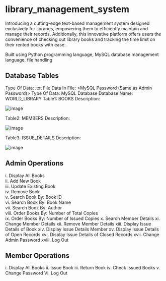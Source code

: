 # library_management_system
Introducing a cutting-edge text-based management system designed exclusively for libraries, empowering them to efficiently maintain and manage their records. Additionally, this innovative platform offers users the convenience of checking out library books and tracking the time limit on their rented books with ease.

Built using Python programming language, MySQL database management language, file handling

## Database Tables 

Type Of Data: .txt File
Data In File: <MySQL Password (Same as Admin Password)>
Type Of Data: MySQL Database
Database Name: WORLD_LIBRARY
Table1: BOOKS           Description:

![image](https://github.com/eshan-sud/library_management_system/assets/113531303/7d685cf0-568e-46ac-a0f6-91a4b648aa5f)


Table2: MEMBERS        Description:

![image](https://github.com/eshan-sud/library_management_system/assets/113531303/f258a9ac-6fb1-441a-9328-67e9b561595a)


Table3: ISSUE_DETAILS  Description:
 
![image](https://github.com/eshan-sud/library_management_system/assets/113531303/a8a0a350-fd97-4c91-921f-1e7b58a53f60)


## Admin Operations

i. Display All Books          
ii. Add New Book               
iii. Update Existing Book       
iv. Remove Book                
v. Search Book By: Book ID                 
vi. Search Book By: Book Name               
vii. Search Book By: Author                  
viii. Order Books By: Number of Total Copies        
ix. Order Books By: Number of Issued Copies 
x. Search Member Details
xi. Change Member Details
xii. Remove Member Details
xiii. Display Issue Details of Book
xiv. Display Issue Details Member
xv. Display Issue Details of Open Records
xvi. Display Issue Details of Closed Records
xvii. Change Admin Password 
xviii. Log Out

## Member Operations

i. Display All Books
ii. Issue Book
iii. Return Book
iv. Check Issued Books
v. Change Password
Vi. Log Out
